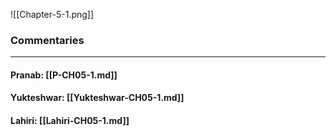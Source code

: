 ![[Chapter-5-1.png]]

### Commentaries

---

#### Pranab: [[P-CH05-1.md]]

#### Yukteshwar: [[Yukteshwar-CH05-1.md]]

#### Lahiri: [[Lahiri-CH05-1.md]]

